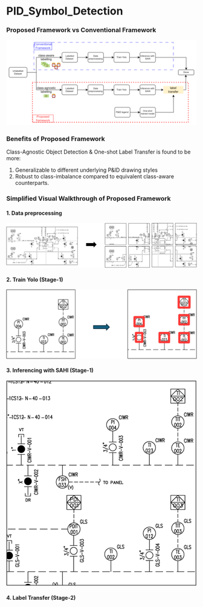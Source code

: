 # PID_Symbol_Detection

### Proposed Framework vs Conventional Framework
<img src="./media/overview2.svg">

### Benefits of Proposed Framework
Class-Agnostic Object Detection & One-shot Label Transfer is found to be more:
1. Generalizable to different underlying P&ID drawing styles
2. Robust to class-imbalance
compared to equivalent class-aware counterparts.

### Simplified Visual Walkthrough of Proposed Framework 

#### 1. Data preprocessing
<img src="./media/overlapping_patches.png">

#### 2. Train Yolo (Stage-1)
<img src="./media/train_yolo.svg">

#### 3. Inferencing with SAHI (Stage-1)
<img src="./media/sahi_sample.gif">

#### 4. Label Transfer (Stage-2)
